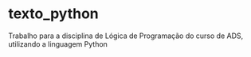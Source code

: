 # texto_python
Trabalho para a disciplina de Lógica de Programação do curso de ADS, utilizando a linguagem Python
